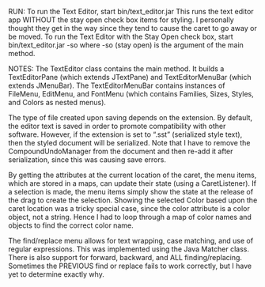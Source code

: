 RUN:
To run the Text Editor, start bin/text_editor.jar
	This runs the text editor app WITHOUT the stay open check box items for styling.
	I personally thought they get in the way since they tend to cause the caret to go away or be moved.
To run the Text Editor with the Stay Open check box, start bin/text_editor.jar -so
	where -so (stay open) is the argument of the main method.

NOTES:
The TextEditor class contains the main method. It builds a TextEditorPane (which extends JTextPane) and TextEditorMenuBar (which extends JMenuBar).
The TextEditorMenuBar contains instances of FileMenu, EditMenu, and FontMenu (which contains Families, Sizes, Styles, and Colors as nested menus).

The type of file created upon saving depends on the extension. By default, the editor text is saved in order to promote compatibility with other software.
However, if the extension is set to “.sst” (serialized style text), then the styled document will be serialized.
Note that I have to remove the CompoundUndoManager from the document and then re-add it after serialization, since this was causing save errors.

By getting the attributes at the current location of the caret, the menu items, which are stored in a maps, can update their state (using a CaretListener). If a selection is made, the menu items simply show the state at the release of the drag to create the selection. Showing the selected Color based upon the caret location was a tricky special case, since the color attribute is a color object, not a string. Hence I had to loop through a map of color names and objects to find the correct color name.

The find/replace menu allows for text wrapping, case matching, and use of regular expressions. This was implemented using the Java Matcher class.
There is also support for forward, backward, and ALL finding/replacing. Sometimes the PREVIOUS find or replace fails to work correctly, but I have yet to determine exactly why.